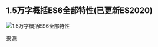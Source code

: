 ## 1.5万字概括ES6全部特性(已更新ES2020)

![1.5万字概括ES6全部特性](./images/ES6.jpg)


[来源](https://juejin.im/post/5d9bf530518825427b27639d)
